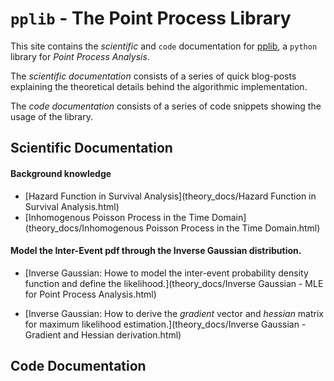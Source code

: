 # `pplib` - The Point Process Library

This site contains the *scientific* and `code` documentation for [pplib](https://github.com/andreabonvini/pplib), a `python` library for *Point Process Analysis*.

The *scientific documentation* consists of a series of quick blog-posts explaining the theoretical details behind the algorithmic implementation.

The *code documentation* consists of a series of code snippets showing the usage of the library.

## Scientific Documentation

#### Background knowledge

- [Hazard Function in Survival Analysis](theory_docs/Hazard Function in Survival Analysis.html)
- [Inhomogenous Poisson Process in the Time Domain](theory_docs/Inhomogenous Poisson Process in the Time Domain.html)

#### Model the Inter-Event pdf through the Inverse Gaussian distribution.

- [Inverse Gaussian: Howe to model the inter-event probability density function and define the likelihood.](theory_docs/Inverse Gaussian - MLE for Point Process Analysis.html)

- [Inverse Gaussian: How to derive the *gradient* vector and *hessian* matrix for maximum likelihood estimation.](theory_docs/Inverse Gaussian - Gradient and Hessian derivation.html)

## Code Documentation

